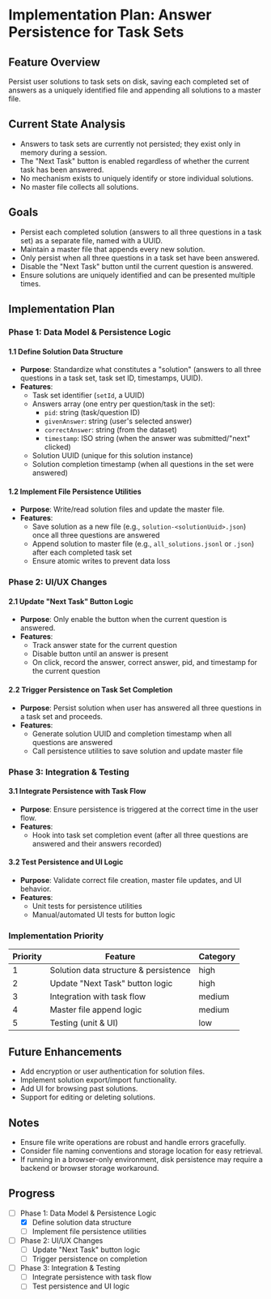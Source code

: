 # Implementation Plan: Answer Persistence for Task Sets

## Feature Overview

Persist user solutions to task sets on disk, saving each completed set of answers as a uniquely identified file and appending all solutions to a master file.

## Current State Analysis

- Answers to task sets are currently not persisted; they exist only in memory during a session.
- The "Next Task" button is enabled regardless of whether the current task has been answered.
- No mechanism exists to uniquely identify or store individual solutions.
- No master file collects all solutions.

## Goals

- Persist each completed solution (answers to all three questions in a task set) as a separate file, named with a UUID.
- Maintain a master file that appends every new solution.
- Only persist when all three questions in a task set have been answered.
- Disable the "Next Task" button until the current question is answered.
- Ensure solutions are uniquely identified and can be presented multiple times.

## Implementation Plan


### Phase 1: Data Model & Persistence Logic

#### 1.1 Define Solution Data Structure

- **Purpose**: Standardize what constitutes a "solution" (answers to all three questions in a task set, task set ID, timestamps, UUID).
- **Features**:
  - Task set identifier (`setId`, a UUID)
  - Answers array (one entry per question/task in the set):
    - `pid`: string (task/question ID)
    - `givenAnswer`: string (user's selected answer)
    - `correctAnswer`: string (from the dataset)
    - `timestamp`: ISO string (when the answer was submitted/"next" clicked)
  - Solution UUID (unique for this solution instance)
  - Solution completion timestamp (when all questions in the set were answered)

#### 1.2 Implement File Persistence Utilities

- **Purpose**: Write/read solution files and update the master file.
- **Features**:
  - Save solution as a new file (e.g., `solution-<solutionUuid>.json`) once all three questions are answered
  - Append solution to master file (e.g., `all_solutions.jsonl` or `.json`) after each completed task set
  - Ensure atomic writes to prevent data loss

### Phase 2: UI/UX Changes

#### 2.1 Update "Next Task" Button Logic

- **Purpose**: Only enable the button when the current question is answered.
- **Features**:
  - Track answer state for the current question
  - Disable button until an answer is present
  - On click, record the answer, correct answer, pid, and timestamp for the current question

#### 2.2 Trigger Persistence on Task Set Completion

- **Purpose**: Persist solution when user has answered all three questions in a task set and proceeds.
- **Features**:
  - Generate solution UUID and completion timestamp when all questions are answered
  - Call persistence utilities to save solution and update master file

### Phase 3: Integration & Testing

#### 3.1 Integrate Persistence with Task Flow

- **Purpose**: Ensure persistence is triggered at the correct time in the user flow.
- **Features**:
  - Hook into task set completion event (after all three questions are answered and their answers recorded)

#### 3.2 Test Persistence and UI Logic

- **Purpose**: Validate correct file creation, master file updates, and UI behavior.
- **Features**:
  - Unit tests for persistence utilities
  - Manual/automated UI tests for button logic

### Implementation Priority

| Priority | Feature                                 | Category |
| -------- | --------------------------------------- | -------- |
| 1        | Solution data structure & persistence   | high     |
| 2        | Update "Next Task" button logic         | high     |
| 3        | Integration with task flow              | medium   |
| 4        | Master file append logic                | medium   |
| 5        | Testing (unit & UI)                     | low      |

## Future Enhancements

- Add encryption or user authentication for solution files.
- Implement solution export/import functionality.
- Add UI for browsing past solutions.
- Support for editing or deleting solutions.

## Notes

- Ensure file write operations are robust and handle errors gracefully.
- Consider file naming conventions and storage location for easy retrieval.
- If running in a browser-only environment, disk persistence may require a backend or browser storage workaround.

## Progress

- [ ] Phase 1: Data Model & Persistence Logic
  - [x] Define solution data structure
  - [ ] Implement file persistence utilities
- [ ] Phase 2: UI/UX Changes
  - [ ] Update "Next Task" button logic
  - [ ] Trigger persistence on completion
- [ ] Phase 3: Integration & Testing
  - [ ] Integrate persistence with task flow
  - [ ] Test persistence and UI logic
